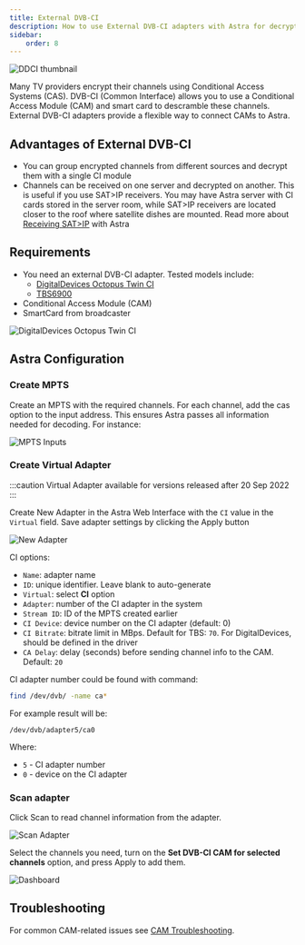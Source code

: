 ```yaml
---
title: External DVB-CI
description: How to use External DVB-CI adapters with Astra for decrypting channels
sidebar:
    order: 8
---
```


![DDCI thumbnail](https://cdn.cesbo.com/help/astra/receiving/dvb/external-ci/ddci.jpg)

Many TV providers encrypt their channels using Conditional Access Systems (CAS).
DVB-CI (Common Interface) allows you to use a Conditional Access Module (CAM) and smart card to descramble these channels.
External DVB-CI adapters provide a flexible way to connect CAMs to Astra.

## Advantages of External DVB-CI

- You can group encrypted channels from different sources and decrypt them with a single CI module
- Channels can be received on one server and decrypted on another. This is useful if you use SAT>IP receivers. You may have Astra server with CI cards stored in the server room, while SAT>IP receivers are located closer to the roof where satellite dishes are mounted. Read more about [Receiving SAT>IP](/en/astra/receiving/satip-client) with Astra

## Requirements

- You need an external DVB-CI adapter. Tested models include:
    - [DigitalDevices Octopus Twin CI](https://www.digital-devices.eu/shop/en/accessoires/bridge/266/digital-devices-octopus-twin-ci-double-ci-slot-with-2-expansionports)
    - [TBS6900](https://www.tbsdtv.com/products/tbs6900-dvb-dual-pci-e-card.html)
- Conditional Access Module (CAM)
- SmartCard from broadcaster

![DigitalDevices Octopus Twin CI](https://cdn.cesbo.com/help/astra/receiving/dvb/external-ci/ddci.jpg)

## Astra Configuration

### Create MPTS

Create an MPTS with the required channels. For each channel, add the cas option to the input address. This ensures Astra passes all information needed for decoding. For instance:

![MPTS Inputs](https://cdn.cesbo.com/help/astra/receiving/dvb/external-ci/mpts.png)

### Create Virtual Adapter

:::caution
Virtual Adapter available for versions released after 20 Sep 2022
:::

Create New Adapter in the Astra Web Interface with the `CI` value in the `Virtual` field. Save adapter settings by clicking the Apply button

![New Adapter](https://cdn.cesbo.com/help/astra/receiving/dvb/external-ci/new-adapter.png)

CI options:

- `Name`: adapter name
- `ID`: unique identifier. Leave blank to auto-generate
- `Virtual`: select **CI** option
- `Adapter`: number of the CI adapter in the system
- `Stream ID`: ID of the MPTS created earlier
- `CI Device`: device number on the CI adapter (default: 0)
- `CI Bitrate`: bitrate limit in MBps. Default for TBS: `70`. For DigitalDevices, should be defined in the driver
- `CA Delay`: delay (seconds) before sending channel info to the CAM. Default: `20`

CI adapter number could be found with command:

```sh
find /dev/dvb/ -name ca*
```

For example result will be:

```
/dev/dvb/adapter5/ca0
```

Where:

- `5` - CI adapter number
- `0` - device on the CI adapter

### Scan adapter

Click Scan to read channel information from the adapter.

![Scan Adapter](https://cdn.cesbo.com/help/astra/receiving/dvb/external-ci/scan.png)

Select the channels you need, turn on the **Set DVB-CI CAM for selected channels** option, and press Apply to add them.

![Dashboard](https://cdn.cesbo.com/help/astra/receiving/dvb/external-ci/dashboard.png)

## Troubleshooting

For common CAM-related issues see [CAM Troubleshooting](/en/astra/troubleshooting/cam/).
